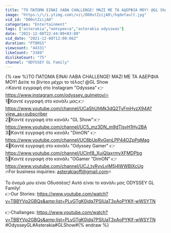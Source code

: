 ```yaml
---
title: "ΤΟ ΠΑΤΩΜΑ ΕΙΝΑΙ ΛΑΒΑ CHALLENGE! ΜΑΖΙ ΜΕ ΤΑ ΑΔΕΡΦΙΑ ΜΟΥ! @GL Show"
image: "https:\/\/i.ytimg.com\/vi\/D00xtZzijA0\/hqdefault.jpg"
vid_id: "D00xtZzijA0"
categories: "Entertainment"
tags: ["asterakia","αστερακια","asterakia odysseas"]
date: "2021-12-08T22:44:00+03:00"
vid_date: "2021-12-08T12:00:06Z"
duration: "PT8M1S"
viewcount: "44331"
likeCount: "3389"
dislikeCount: "75"
channel: "ODYSSEY GL Family"
---
```

{% raw %}ΤΟ ΠΑΤΩΜΑ ΕΙΝΑΙ ΛΑΒΑ CHALLENGE! ΜΑΖΙ ΜΕ ΤΑ ΑΔΕΡΦΙΑ ΜΟΥ! Δείτε το βίντεο μέχρι το τέλος! @GL Show <br />🔥Kαντέ εγγραφή στο Instagram &quot;Odyssea&quot; 👉 <a rel="nofollow" target="blank" href="https://www.instagram.com/odyssey_gulmetov/🔥">https://www.instagram.com/odyssey_gulmetov/🔥</a><br />1🔺Kαντέ εγγραφή στο κανάλι μας:👉 <a rel="nofollow" target="blank" href="https://www.youtube.com/channel/UCaShUhMk3dQ2TyFmHyzX94A?view_as=subscriber">https://www.youtube.com/channel/UCaShUhMk3dQ2TyFmHyzX94A?view_as=subscriber</a><br />2🔺Kαντέ εγγραφή στο κανάλι &quot;GL Show&quot;:👉<a rel="nofollow" target="blank" href="https://www.youtube.com/channel/UC5_mz3DN_m9dTlsyH1Hy2BA">https://www.youtube.com/channel/UC5_mz3DN_m9dTlsyH1Hy2BA</a><br />3🔺Kαντέ εγγραφή στο κανάλι &quot;DimON&quot; 👉 <a rel="nofollow" target="blank" href="https://www.youtube.com/channel/UC6bUpRvGenLPP44OZpPqMag">https://www.youtube.com/channel/UC6bUpRvGenLPP44OZpPqMag</a><br />4🔺Kαντέ εγγραφή στο κανάλι &quot;Odyssey Gamer&quot; 👉 <a rel="nofollow" target="blank" href="https://www.youtube.com/channel/UClnf8_XuiQIaxrmyXFMDPbg">https://www.youtube.com/channel/UClnf8_XuiQIaxrmyXFMDPbg</a><br />5🔺Kαντέ εγγραφή στο κανάλι &quot;OGamer &quot;DimON&quot; 👉 <a rel="nofollow" target="blank" href="https://www.youtube.com/channel/UCJ_tvRyvLviM5j4WWBlXcUg">https://www.youtube.com/channel/UCJ_tvRyvLviM5j4WWBlXcUg</a><br />🔥For business inquiries: asterakiaoff@gmail.com🔥<br /><br />Το όνομά μου είναι Οδυσσέας! Αυτό είναι το κανάλι  μας ODYSSEY GL Family!<br />👉Our Stories: <a rel="nofollow" target="blank" href="https://www.youtube.com/watch?v=TBBYVp2GBQs&amp;list=PLvGTgK0idq7PSlUaT3xAoPYKlf-wWSYTN">https://www.youtube.com/watch?v=TBBYVp2GBQs&amp;list=PLvGTgK0idq7PSlUaT3xAoPYKlf-wWSYTN</a><br /><br />👉Challanges: <a rel="nofollow" target="blank" href="https://www.youtube.com/watch?v=TBBYVp2GBQs&amp;list=PLvGTgK0idq7PSlUaT3xAoPYKlf-wWSYTN">https://www.youtube.com/watch?v=TBBYVp2GBQs&amp;list=PLvGTgK0idq7PSlUaT3xAoPYKlf-wWSYTN</a><br />#OdysseyGL#Asterakia#GLShow#{% endraw %}
